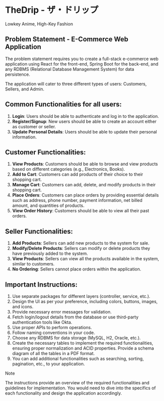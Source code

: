 # TheDrip - ザ・ドリップ
Lowkey Anime, High-Key Fashion

## Problem Statement - E-Commerce Web Application
The problem statement requires you to create a full-stack e-commerce web application using React for the front-end, Spring Boot for the back-end, and any RDBMS (Relational Database Management System) for data persistence.

The application will cater to three different types of users: Customers, Sellers, and Admin.

## Common Functionalities for all users:
1. **Login**: Users should be able to authenticate and log in to the application.
2. **Register/Signup**: New users should be able to create an account either as customer or seller.
3. **Update Personal Details**: Users should be able to update their personal information.

## Customer Functionalities:
1. **View Products**: Customers should be able to browse and view products based on different categories (e.g., Electronics, Books).
2. **Add to Cart**: Customers can add products of their choice to their shopping cart.
3. **Manage Cart**: Customers can add, delete, and modify products in their shopping cart.
4. **Place Orders**: Customers can place orders by providing essential details such as address, phone number, payment information, net billed amount, and quantities of products.
5. **View Order History**: Customers should be able to view all their past orders.

## Seller Functionalities:
1. **Add Products**: Sellers can add new products to the system for sale.
2. **Modify/Delete Products**: Sellers can modify or delete products they have previously added to the system.
3. **View Products**: Sellers can view all the products available in the system, similar to customers.
4. **No Ordering**: Sellers cannot place orders within the application.

## Important Instructions:
1. Use separate packages for different layers (controller, service, etc.).
2. Design the UI as per your preference, including colors, buttons, images, and icons.
3. Provide necessary error messages for validation.
4. Fetch login/logout details from the database or use third-party authentication tools like Okta.
5. Use proper APIs to perform operations.
6. Follow naming conventions in your code.
7. Choose any RDBMS for data storage (MySQL, H2, Oracle, etc.).
8. Create the necessary tables to implement the required functionalities, ensuring proper normalization and ACID properties. Provide a schema diagram of all the tables in a PDF format.
9. You can add additional functionalities such as searching, sorting, pagination, etc., to your application.

> [!NOTE]
> The instructions provide an overview of the required functionalities and 
> guidelines for implementation. You would need to dive into the specifics of 
> each functionality and design the application accordingly.
